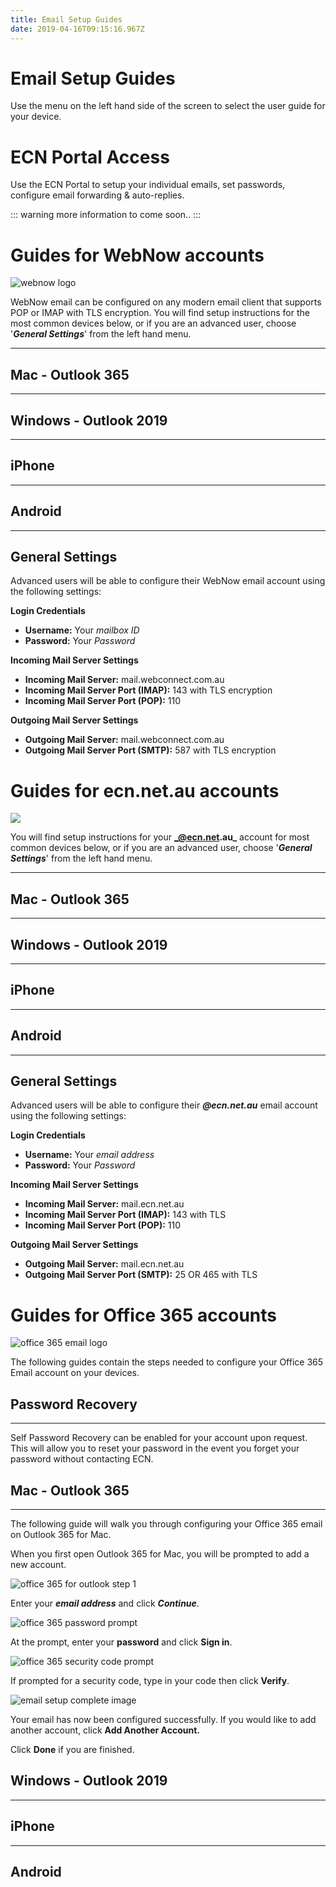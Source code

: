 ```yaml
---
title: Email Setup Guides
date: 2019-04-16T09:15:16.967Z
---
```

# Email Setup Guides

Use the menu on the left hand side of the screen to select the user guide for your device.

# ECN Portal Access

Use the ECN Portal to setup your individual emails, set passwords, configure email forwarding & auto-replies.

::: warning
more information to come soon..
:::

# Guides for WebNow accounts


![webnow logo](/images/webnowlogo.png "## Webnow Logo")


WebNow email can be configured on any modern email client that supports POP or IMAP with TLS encryption.
You will find setup instructions for the most common devices below, or if you are an advanced user, choose '_**General Settings**_' from the left hand menu.

- - -

## Mac - Outlook 365

- - -

## Windows - Outlook 2019

- - -

## iPhone

- - -

## Android

- - -

## General Settings

Advanced users will be able to configure their WebNow email account using the following settings:

**Login Credentials**

* **Username:** Your _mailbox ID_
* **Password:** Your _Password_

**Incoming Mail Server Settings**

* **Incoming Mail Server:** mail.webconnect.com.au
* **Incoming Mail Server Port (IMAP):** 143 with TLS encryption
* **Incoming Mail Server Port (POP):** 110 

**Outgoing Mail Server Settings**

* **Outgoing Mail Server:** mail.webconnect.com.au
* **Outgoing Mail Server Port (SMTP):** 587 with TLS encryption

# Guides for ecn.net.au accounts

![](/images/ecnemaillogo.png)



You will find setup instructions for your **_@ecn.net.au_** account for most common devices below, or if you are an advanced user, choose '_**General Settings**_' from the left hand menu.

- - -

## Mac - Outlook 365

- - -

## Windows - Outlook 2019

- - -

## iPhone

- - -

## Android

- - -

## General Settings

Advanced users will be able to configure their _**@ecn.net.au**_ email account using the following settings:

**Login Credentials**

* **Username:** Your _email address_
* **Password:** Your _Password_

**Incoming Mail Server Settings**

* **Incoming Mail Server:** mail.ecn.net.au
* **Incoming Mail Server Port (IMAP):** 143 with TLS
* **Incoming Mail Server Port (POP):** 110

**Outgoing Mail Server Settings**

* **Outgoing Mail Server:** mail.ecn.net.au
* **Outgoing Mail Server Port (SMTP):** 25 OR 465 with TLS

# Guides for Office 365 accounts

![office 365 email logo](/images/office365logo.png)


The following guides contain the steps needed to configure your Office 365 Email account on your devices.

## Password Recovery
---

Self Password Recovery can be enabled for your account upon request. This will allow you to reset your password in the event you forget your password without contacting ECN.


## Mac - Outlook 365

- - -

The following guide will walk you through configuring your Office 365 email on Outlook 365 for Mac.

When you first open Outlook 365 for Mac, you will be prompted to add a new account.

![office 365 for outlook step 1](/images/365-outlook-office365-image1.png)

Enter your _**email address**_ and click _**Continue**_.

![office 365 password prompt](/images/365-outlook-office365-image2.png)

At the prompt, enter your **password** and click **Sign in**.

![office 365 security code prompt](/images/365-outlook-office365-image3.png)

If prompted for a security code, type in your code then click **Verify**.

![email setup complete image](/images/365-outlook-office365-image4.png)

Your email has now been configured successfully. If you would like to add another account, click **Add Another Account.**

Click **Done** if you are finished.

## Windows - Outlook 2019

- - -

## iPhone

- - -

## Android
